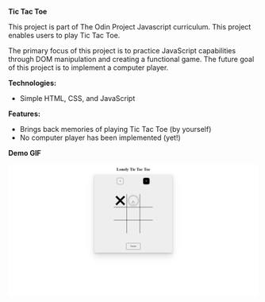 **Tic Tac Toe**

This project is part of The Odin Project Javascript curriculum. This project enables users to play Tic Tac Toe.

The primary focus of this project is to practice JavaScript capabilities through DOM manipulation and creating a functional game. The future goal of this project is to implement a computer player.

**Technologies:**

- Simple HTML, CSS, and JavaScript

**Features:**

- Brings back memories of playing Tic Tac Toe (by yourself)
- No computer player has been implemented (yet!)

**Demo GIF**

<img src="./livedemo.gif">
